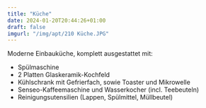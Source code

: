 ```yaml
---
title: "Küche"
date: 2024-01-20T20:44:26+01:00
draft: false
imgurl: "/img/apt/210 Küche.JPG"
---
```


Moderne Einbauküche, komplett ausgestattet mit:

- Spülmaschine
- 2 Platten Glaskeramik-Kochfeld
- Kühlschrank mit Gefrierfach, sowie Toaster und Mikrowelle
- Senseo-Kaffeemaschine und Wasserkocher (incl. Teebeuteln)
- Reinigungsutensilien (Lappen, Spülmittel, Müllbeutel)
